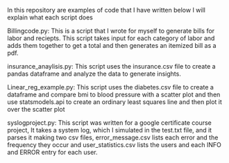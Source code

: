 In this repository are examples of code that I have written
below I will explain what each script does

Billingcode.py:         This is a script that I wrote for myself to generate bills for labor and reciepts.
                        This script takes input for each category of labor and adds them together
                        to get a total and then generates an itemized bill as a pdf.

insurance_anaylisis.py: This script uses the insurance.csv file to create a pandas dataframe and 
                        analyze the data to generate insights.

Linear_reg_example.py:  This script uses the diabetes.csv file to create a dataframe and compare bmi
                        to blood pressure with a scatter plot and then use statsmodels.api to create
                        an ordinary least squares line and then plot it over the scatter plot

syslogproject.py:       This script was written for a google certificate course project, It takes a
                        system log, which I simulated in the test.txt file, and it parses it making
                        two csv files, error_message.csv lists each error and the frequency they occur
                        and user_statistics.csv lists the users and each INFO and ERROR entry for each
                        user.

